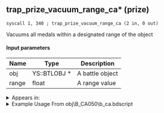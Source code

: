 ## trap_prize_vacuum_range_ca* (prize)

`syscall 1, 340 ; trap_prize_vacuum_range_ca (2 in, 0 out)`

Vacuums all medals within a designated range of the object

#### Input parameters
| Name | Type | Description
|------|------|------------
| obj   | YS::BTLOBJ *   | A battle object
| range   | float   | A range value




<details>
	<summary>Appears in:</summary>
| filename | Entity (obj)
|----------|-------------
| obj\B_CA050\b_ca.bdscript       | ((B) Grim Reaper)          

</details>

<details>
	<summary>Example Usage From obj\B_CA050\b_ca.bdscript</summary>
```
L6370:
 pushFromFSp 0
 fetchValue 4
 syscall 1, 14 ; trap_sysobj_motion_is_end (1 in, 1 out)
 eqz 
 jz L6407
 pushFromFSp 0
 pushImm 1
 syscall 1, 150 ; trap_obj_motion_check_range (2 in, 1 out)
 jz L6404
 pushFromFSp 0
 pushFromFSp 4
 syscall 1, 340 ; trap_prize_vacuum_range_ca (2 in, 0 out)
 pushFromFSp 4
 pushImmf 50
 addf 
 popToSp 4
 jmp L6404
```
</details>

